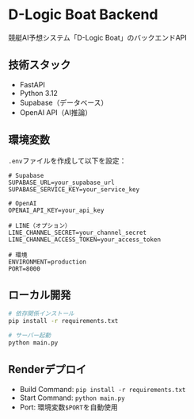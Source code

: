 # D-Logic Boat Backend

競艇AI予想システム「D-Logic Boat」のバックエンドAPI

## 技術スタック

- FastAPI
- Python 3.12
- Supabase（データベース）
- OpenAI API（AI推論）

## 環境変数

`.env`ファイルを作成して以下を設定：

```env
# Supabase
SUPABASE_URL=your_supabase_url
SUPABASE_SERVICE_KEY=your_service_key

# OpenAI
OPENAI_API_KEY=your_api_key

# LINE（オプション）
LINE_CHANNEL_SECRET=your_channel_secret
LINE_CHANNEL_ACCESS_TOKEN=your_access_token

# 環境
ENVIRONMENT=production
PORT=8000
```

## ローカル開発

```bash
# 依存関係インストール
pip install -r requirements.txt

# サーバー起動
python main.py
```

## Renderデプロイ

- Build Command: `pip install -r requirements.txt`
- Start Command: `python main.py`
- Port: 環境変数`$PORT`を自動使用
